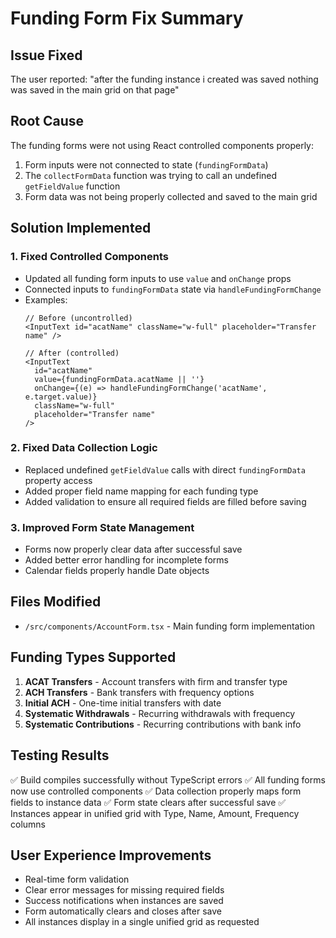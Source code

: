 # Funding Form Fix Summary

## Issue Fixed
The user reported: "after the funding instance i created was saved nothing was saved in the main grid on that page"

## Root Cause
The funding forms were not using React controlled components properly:
1. Form inputs were not connected to state (`fundingFormData`)
2. The `collectFormData` function was trying to call an undefined `getFieldValue` function
3. Form data was not being properly collected and saved to the main grid

## Solution Implemented

### 1. Fixed Controlled Components
- Updated all funding form inputs to use `value` and `onChange` props
- Connected inputs to `fundingFormData` state via `handleFundingFormChange`
- Examples:
  ```tsx
  // Before (uncontrolled)
  <InputText id="acatName" className="w-full" placeholder="Transfer name" />
  
  // After (controlled)
  <InputText 
    id="acatName" 
    value={fundingFormData.acatName || ''}
    onChange={(e) => handleFundingFormChange('acatName', e.target.value)}
    className="w-full" 
    placeholder="Transfer name"
  />
  ```

### 2. Fixed Data Collection Logic
- Replaced undefined `getFieldValue` calls with direct `fundingFormData` property access
- Added proper field name mapping for each funding type
- Added validation to ensure all required fields are filled before saving

### 3. Improved Form State Management
- Forms now properly clear data after successful save
- Added better error handling for incomplete forms
- Calendar fields properly handle Date objects

## Files Modified
- `/src/components/AccountForm.tsx` - Main funding form implementation

## Funding Types Supported
1. **ACAT Transfers** - Account transfers with firm and transfer type
2. **ACH Transfers** - Bank transfers with frequency options
3. **Initial ACH** - One-time initial transfers with date
4. **Systematic Withdrawals** - Recurring withdrawals with frequency
5. **Systematic Contributions** - Recurring contributions with bank info

## Testing Results
✅ Build compiles successfully without TypeScript errors
✅ All funding forms now use controlled components
✅ Data collection properly maps form fields to instance data
✅ Form state clears after successful save
✅ Instances appear in unified grid with Type, Name, Amount, Frequency columns

## User Experience Improvements
- Real-time form validation
- Clear error messages for missing required fields
- Success notifications when instances are saved
- Form automatically clears and closes after save
- All instances display in a single unified grid as requested